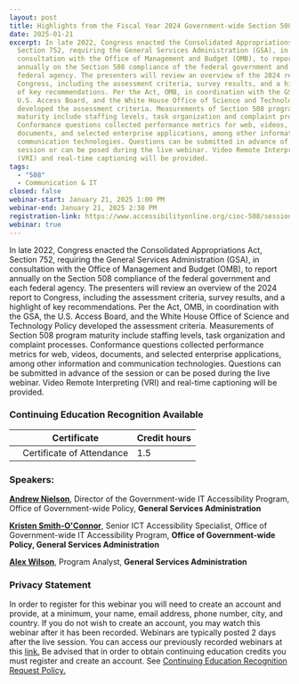 ```yaml
---
layout: post
title: Highlights from the Fiscal Year 2024 Government-wide Section 508 Assessment
date: 2025-01-21
excerpt: In late 2022, Congress enacted the Consolidated Appropriations Act,
  Section 752, requiring the General Services Administration (GSA), in
  consultation with the Office of Management and Budget (OMB), to report
  annually on the Section 508 compliance of the federal government and each
  federal agency. The presenters will review an overview of the 2024 report to
  Congress, including the assessment criteria, survey results, and a highlight
  of key recommendations. Per the Act, OMB, in coordination with the GSA, the
  U.S. Access Board, and the White House Office of Science and Technology Policy
  developed the assessment criteria. Measurements of Section 508 program
  maturity include staffing levels, task organization and complaint processes.
  Conformance questions collected performance metrics for web, videos,
  documents, and selected enterprise applications, among other information and
  communication technologies. Questions can be submitted in advance of the
  session or can be posed during the live webinar. Video Remote Interpreting
  (VRI) and real-time captioning will be provided.
tags:
  - "508"
  - Communication & IT
closed: false
webinar-start: January 21, 2025 1:00 PM
webinar-end: January 21, 2025 2:30 PM
registration-link: https://www.accessibilityonline.org/cioc-508/session?id=111147
webinar: true
---
```

In late 2022, Congress enacted the Consolidated Appropriations Act, Section 752, requiring the General Services Administration (GSA), in consultation with the Office of Management and Budget (OMB), to report annually on the Section 508 compliance of the federal government and each federal agency. The presenters will review an overview of the 2024 report to Congress, including the assessment criteria, survey results, and a highlight of key recommendations. Per the Act, OMB, in coordination with the GSA, the U.S. Access Board, and the White House Office of Science and Technology Policy developed the assessment criteria. Measurements of Section 508 program maturity include staffing levels, task organization and complaint processes. Conformance questions collected performance metrics for web, videos, documents, and selected enterprise applications, among other information and communication technologies. Questions can be submitted in advance of the session or can be posed during the live webinar. Video Remote Interpreting (VRI) and real-time captioning will be provided.

### Continuing Education Recognition Available

|     | **Certificate**           | **Credit hours** |
| --- | ------------------------- | ---------------- |
|     | Certificate of Attendance | 1.5              |

### Speakers:

[**Andrew Nielson**](https://www.accessibilityonline.org/speakers/speaker.aspx?id=10823&ret=Highlights%20from%20the%20Fiscal%20Year%202024%20Government-wide%20Section%20508%20Assessment), Director of the Government-wide IT Accessibility Program, Office of Government-wide Policy, **General Services Administration**

[**Kristen Smith-O'Connor**](https://www.accessibilityonline.org/speakers/speaker.aspx?id=11038&ret=Highlights%20from%20the%20Fiscal%20Year%202024%20Government-wide%20Section%20508%20Assessment), Senior ICT Accessibility Specialist, Office of Government-wide IT Accessibility Program, **Office of Government-wide Policy, General Services Administration**

[**Alex Wilson**](https://www.accessibilityonline.org/speakers/speaker.aspx?id=11114&ret=Highlights%20from%20the%20Fiscal%20Year%202024%20Government-wide%20Section%20508%20Assessment), Program Analyst, **General Services Administration**

### Privacy Statement

In order to register for this webinar you will need to create an account and provide, at a minimum, your name, email address, phone number, city, and country. If you do not wish to create an account, you may watch this webinar after it has been recorded. Webinars are typically posted 2 days after the live session. You can access our previously recorded webinars at this [link.](https://www.accessibilityonline.org/archives/) Be advised that in order to obtain continuing education credits you must register and create an account. See [Continuing Education Recognition Request Policy.](https://www.accessibilityonline.org/continuing-education/CEUDetails.aspx)
